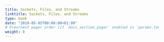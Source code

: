 ```yaml
---
title: Sockets, Files, and Streams
linktitle: Sockets, Files, and Streams
type: book
date: "2019-05-05T00:00:00+01:00"
# Prev/next pager order (if `docs_section_pager` enabled in `params.toml`)
weight: 8
---
```

